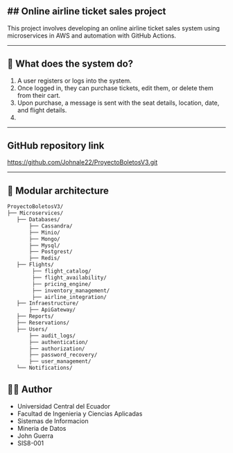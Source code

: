 ## ## Online airline ticket sales project

This project involves developing an online airline ticket sales system using microservices in AWS and automation with GitHub Actions.

---

## 📱 What does the system do?

1. A user registers or logs into the system.
2. Once logged in, they can purchase tickets, edit them, or delete them from their cart.
3. Upon purchase, a message is sent with the seat details, location, date, and flight details.
4. 

---

## GitHub repository link
https://github.com/Johnale22/ProyectoBoletosV3.git

---

## 🧱 Modular architecture

```bash
ProyectoBoletosV3/
├── Microservices/         
   ├── Databases/            
       ├── Cassandra/
       ├── Minio/ 
       ├── Mongo/ 
       ├── Mysql/ 
       ├── Postgrest/
       ├── Redis/   
   ├── Flights/
        ├── flight_catalog/
        ├── flight_availability/
        ├── pricing_engine/
        ├── inventory_management/
        ├── airline_integration/                  
   ├── Infraestructure/                      
       ├── ApiGateway/ 
   ├── Reports/
   ├── Reservations/
   ├── Users/
       ├── audit_logs/
       ├── authentication/
       ├── authorization/
       ├── password_recovery/
       ├── user_management/        
   └── Notifications/                                  
```

## 🧑‍💻 Author
- Universidad Central del Ecuador
- Facultad de Ingenieria y Ciencias Aplicadas
- Sistemas de Informacion
- Mineria de Datos
- John Guerra
- SIS8-001